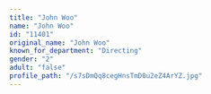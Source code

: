 ```yaml
---
title: "John Woo"
name: "John Woo"
id: "11401"
original_name: "John Woo"
known_for_department: "Directing"
gender: "2"
adult: "false"
profile_path: "/s7sDmQq8cegHnsTmD0u2eZ4ArYZ.jpg"
---
```

